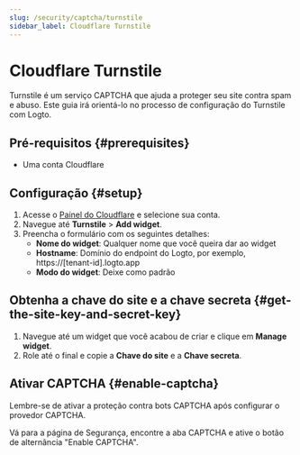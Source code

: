 ```yaml
---
slug: /security/captcha/turnstile
sidebar_label: Cloudflare Turnstile
---
```


# Cloudflare Turnstile

Turnstile é um serviço CAPTCHA que ajuda a proteger seu site contra spam e abuso. Este guia irá orientá-lo no processo de configuração do Turnstile com Logto.

## Pré-requisitos {#prerequisites}

- Uma conta Cloudflare

## Configuração {#setup}

1. Acesse o [Painel do Cloudflare](https://dash.cloudflare.com/login) e selecione sua conta.
2. Navegue até **Turnstile** > **Add widget**.
3. Preencha o formulário com os seguintes detalhes:
   - **Nome do widget**: Qualquer nome que você queira dar ao widget
   - **Hostname**: Domínio do endpoint do Logto, por exemplo, https://[tenant-id].logto.app
   - **Modo do widget**: Deixe como padrão

## Obtenha a chave do site e a chave secreta {#get-the-site-key-and-secret-key}

1. Navegue até um widget que você acabou de criar e clique em **Manage widget**.
2. Role até o final e copie a **Chave do site** e a **Chave secreta**.

## Ativar CAPTCHA {#enable-captcha}

Lembre-se de ativar a proteção contra bots CAPTCHA após configurar o provedor CAPTCHA.

Vá para a página de Segurança, encontre a aba CAPTCHA e ative o botão de alternância "Enable CAPTCHA".
